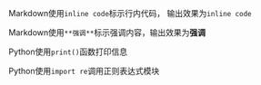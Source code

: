 Markdown使用``inline code``标示行内代码，
输出效果为`inline code`

Markdown使用`**强调**`标示强调内容，输出效果为**强调**

Python使用`print()`函数打印信息

Python使用`import re`调用正则表达式模块